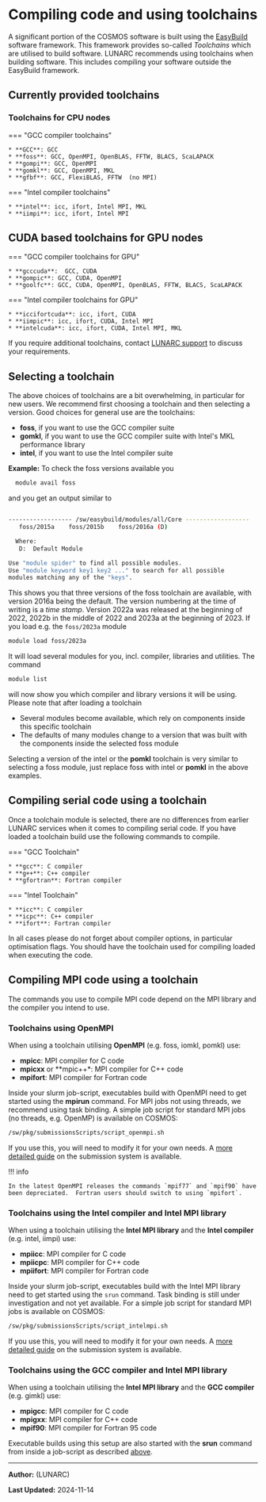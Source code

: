 # Compiling code and using toolchains

A significant portion of the COSMOS software is built using the [EasyBuild](http://hpcugent.github.io/easybuild/) software framework.  This framework provides so-called _Toolchains_ which are utilised to build software.  LUNARC recommends using toolchains when building software.  This includes compiling your software outside the EasyBuild framework.

## Currently provided toolchains

### Toolchains for CPU nodes

=== "GCC compiler toolchains"

    * **GCC**: GCC
    * **foss**: GCC, OpenMPI, OpenBLAS, FFTW, BLACS, ScaLAPACK
    * **gompi**: GCC, OpenMPI
    * **gomkl**: GCC, OpenMPI, MKL
    * **gfbf**: GCC, FlexiBLAS, FFTW  (no MPI)

=== "Intel compiler toolchains"

    * **intel**: icc, ifort, Intel MPI, MKL
    * **iimpi**: icc, ifort, Intel MPI
<!---    * **iomkl**: icc, ifort, OpenMPI, MKL
    * **iompi**: icc, ifort, OpenMPI
    * **iccifort**: icc, ifort
    ml spider didn't find those last 3--->

<!---
=== "PGI compiler toolchains" <--these no longer appear to be supported on COSMOS
 
    * **PGI**: PGI
    * **pompi**: PGI, OpenMPI
    * **pomkl**: PGI, OpenMPI, MKL
--->
## CUDA based toolchains for GPU nodes

=== "GCC compiler toolchains for GPU"

    * **gcccuda**:  GCC, CUDA
    * **gompic**: GCC, CUDA, OpenMPI
    * **goolfc**: GCC, CUDA, OpenMPI, OpenBLAS, FFTW, BLACS, ScaLAPACK

=== "Intel compiler toolchains for GPU"

    * **iccifortcuda**: icc, ifort, CUDA
    * **iimpic**: icc, ifort, CUDA, Intel MPI
    * **intelcuda**: icc, ifort, CUDA, Intel MPI, MKL

If you require additional toolchains, contact [LUNARC support](https://supr.naiss.se/support/?centre_resource=c5) to discuss your requirements.

## Selecting a toolchain

The above choices of toolchains are a bit overwhelming, in particular for new users.  We recommend first choosing a toolchain and then selecting a version.  Good choices for general use are the toolchains:

* **foss**, if you want to use the GCC compiler suite
* **gomkl**, if you want to use the GCC compiler suite with Intel's MKL performance library
* **intel**, if you want to use the Intel compiler suite

**Example:** To check the foss versions available you

```bash
  module avail foss
```
and you get an output similar to

```bash

------------------ /sw/easybuild/modules/all/Core ------------------
   foss/2015a    foss/2015b    foss/2016a (D)

  Where:
   D:  Default Module

Use "module spider" to find all possible modules.
Use "module keyword key1 key2 ..." to search for all possible
modules matching any of the "keys".
```

This shows you that three versions of the foss toolchain are available, with version 2016a being the default.  The version numbering at the time of writing is a *time stamp*.  Version 2022a was released at the beginning of 2022, 2022b in the middle of 2022 and 2023a at the beginning of 2023.  If you load e.g. the `foss/2023a` module

```bash
module load foss/2023a
```

It will load several modules for you, incl. compiler, libraries and utilities.  The command 

```bash
module list
```

will now show you which compiler and library versions it will be using.  Please note that after loading a toolchain

 * Several modules become available, which rely on components inside this specific toolchain 
 * The defaults of many modules change to a version that was built with the components inside the selected foss module

Selecting a version of the intel or the **pomkl** toolchain is very similar to selecting a foss module, just replace foss with intel or **pomkl** in the above examples.

## Compiling serial code using a toolchain

Once a toolchain module is selected, there are no differences from earlier LUNARC services when it comes to compiling serial code.
If you have loaded a toolchain build use the following commands to compile.

=== "GCC Toolchain"

    * **gcc**: C compiler
    * **g++**: C++ compiler
    * **gfortran**: Fortran compiler

=== "Intel Toolchain"

    * **icc**: C compiler
    * **icpc**: C++ compiler
    * **ifort**: Fortran compiler

<!---=== "PGI Toolchain"

    * **pgcc**: C compiler
    * **pgc++**: C++ compiler
    * **pgf90**: Fortran compiler
    * **pgf77**: Fortran77 compiler--->
 
In all cases please do not forget about compiler options, in particular optimisation flags.  You should have the toolchain used for compiling loaded when executing the code.

## Compiling MPI code using a toolchain

The commands you use to compile MPI code depend on the MPI library and the compiler you intend to use.  

### Toolchains using OpenMPI

When using a toolchain utilising **OpenMPI** (e.g. foss, iomkl, pomkl) use: 

 * **mpicc**: MPI compiler for C code
 * **mpicxx** or **mpic++*: MPI compiler for C++ code
 * **mpifort**: MPI compiler for Fortran code
 
Inside your slurm job-script, executables build with OpenMPI need to get started using the **mpirun** command.  For MPI jobs not using threads, we recommend using task binding.  A simple job script for standard MPI jobs (no threads, e.g. OpenMP) is available on COSMOS:

```bash
/sw/pkg/submissionsScripts/script_openmpi.sh
```

If you use this, you will need to modify it for your own needs.  A [more detailed guide](http://lunarc-documentation.readthedocs.org/en/latest/batch_system/) on the submission system is available.
 
!!! info 

    In the latest OpenMPI releases the commands `mpif77` and `mpif90` have been depreciated.  Fortran users should switch to using `mpifort`.

### Toolchains using the Intel compiler and Intel MPI library

When using a toolchain utilising the **Intel MPI library** and the **Intel compiler** (e.g. intel, iimpi) use:

* **mpiicc**: MPI compiler for C code
* **mpiicpc**: MPI compiler for C++ code
* **mpiifort**: MPI compiler for Fortran code
 
Inside your slurm job-script, executables build with the Intel MPI library need to get started using the `srun` command.  Task binding is still under investigation and not yet available. For a simple job script for standard MPI jobs is available on COSMOS:

```bash
/sw/pkg/submissionsScripts/script_intelmpi.sh
```

If you use this, you will need to modify it for your own needs.  A [more detailed guide](http://lunarc-documentation.readthedocs.org/en/latest/batch_system/) on the submission system is available.


### Toolchains using the GCC compiler and Intel MPI library

When using a toolchain utilising the **Intel MPI library** and the **GCC compiler** (e.g. gimkl) use:

* **mpigcc**: MPI compiler for C code
* **mpigxx**: MPI compiler for C++ code
* **mpif90**: MPI compiler for Fortran 95 code

Executable builds using this setup are also started with the **srun** command from inside a job-script as described [above](#toolchains-using-the-intel-compiler-and-intel-mpi-library).

---

**Author:**
(LUNARC)

**Last Updated:**
2024-11-14

